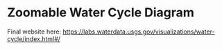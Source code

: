 # Zoomable Water Cycle Diagram

Final website here: https://labs.waterdata.usgs.gov/visualizations/water-cycle/index.html#/ 

